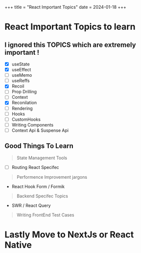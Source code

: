 +++
title = "React Important Topics"
date = 2024-01-18
+++

# React Important Topics to learn

## I ignored this TOPICS which are extremely important !

- [x] useState
- [x] useEffect
- [ ] useMemo
- [ ] useReffs
- [x] Recoil
- [ ] Prop Drilling
- [ ] Context
- [x] Reconilation
- [ ] Rendering
- [ ] Hooks
- [ ] CustomHooks
- [ ] Writing Components
- [ ] Context Api & Suspense Api

## Good Things To Learn

> State Management Tools

- [ ] Routing React Specifec

> Performence Improvement jargons

- React Hook Form / Formik

> Backend Specifec Topics

- SWR / React Query

> Writing FrontEnd Test Cases

# Lastly Move to NextJs or React Native
